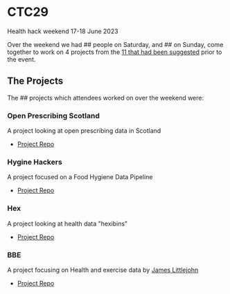 # CTC29
Health hack weekend 17-18 June 2023

Over the weekend we had ## people on Saturday, and ## on Sunday, come together to work on 4 projects from the [11 that had been suggested](https://docs.google.com/document/d/1UScD0wlgVOk-1gyNyev2wckervLN6pw2DxIxLer96dM) prior to the event. 

## The Projects 
The ## projects which attendees worked on over the weekend were:


### Open Prescribing Scotland

A project looking at open prescribing data in Scotland

- [Project Repo](https://github.com/CodeTheCity/open_prescribing_scotland)

### Hygine Hackers

A project focused on a Food Hygiene Data Pipeline

- [Project Repo](https://github.com/CodeTheCity/food_hygiene-data-pipeline)

### Hex

A project looking at health data "hexibins"

- [Project Repo](https://github.com/CodeTheCity/hex/)

### BBE

A project focusing on Health and exercise data by [James Littlejohn](https://twitter.com/aboynejames)

- [Project Repo](https://github.com/healthscience/bbAI)